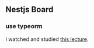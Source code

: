## Nestjs Board
### use typeorm

I watched and studied <span>[this lecture](https://www.youtube.com/watch?v=3JminDpCJNE).
